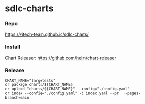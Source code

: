 # sdlc-charts

### Repo
https://vitech-team.github.io/sdlc-charts/

### Install
Chart Releaser: https://github.com/helm/chart-releaser

### Release
 
```shell
CHART_NAME="largetests"
cr package charts/${CHART_NAME}
cr upload "charts/${CHART_NAME}" --config="./config.yaml"
cr index --config="./config.yaml" -i index.yaml --pr  --pages-branch=main
```